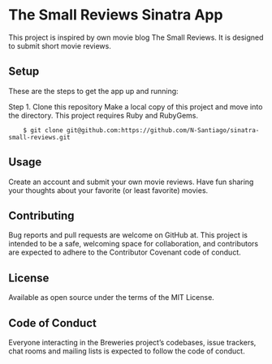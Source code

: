# The Small Reviews Sinatra App 
This project is inspired by own movie blog The Small Reviews. It is designed to submit short movie reviews.  

## Setup
These are the steps to get the app up and running:

Step 1. Clone this repository
Make a local copy of this project and move into the directory. This project requires Ruby and RubyGems.
```
    $ git clone git@github.com:https://github.com/N-Santiago/sinatra-small-reviews.git 
```
## Usage
Create an account and submit your own movie reviews. Have fun sharing your thoughts about your favorite (or least favorite) movies. 

## Contributing
Bug reports and pull requests are welcome on GitHub at. This project is intended to be a safe, welcoming space for collaboration, and contributors are expected to adhere to the Contributor Covenant code of conduct.

## License
Available as open source under the terms of the MIT License.

## Code of Conduct
Everyone interacting in the Breweries project’s codebases, issue trackers, chat rooms and mailing lists is expected to follow the code of conduct.
